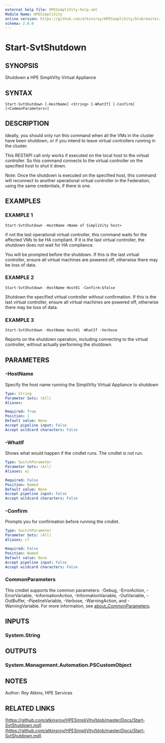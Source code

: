 ```yaml
---
external help file: HPESimpliVity-help.xml
Module Name: HPESimpliVity
online version: https://github.com/atkinsroy/HPESimpliVity/blob/master/Docs/Start-SvtShutdown.md
schema: 2.0.0
---
```


# Start-SvtShutdown

## SYNOPSIS
Shutdown a HPE SimpliVity Virtual Appliance

## SYNTAX

```
Start-SvtShutdown [-HostName] <String> [-WhatIf] [-Confirm] [<CommonParameters>]
```

## DESCRIPTION
Ideally, you should only run this command when all the VMs in the cluster
have been shutdown, or if you intend to leave virtual controllers running in the cluster.

This RESTAPI call only works if executed on the local host to the virtual controller.
So this command
connects to the virtual controller on the specified host to shut it down.

Note: Once the shutdown is executed on the specified host, this command will reconnect to another
operational virtual controller in the Federation, using the same credentials, if there is one.

## EXAMPLES

### EXAMPLE 1
```
Start-SvtShutdown -HostName <Name of SimpliVity host>
```

if not the last operational virtual controller, this command waits for the affected VMs to be HA
compliant.
If it is the last virtual controller, the shutdown does not wait for HA compliance.

You will be prompted before the shutdown.
If this is the last virtual controller, ensure all virtual
machines are powered off, otherwise there may be loss of data.

### EXAMPLE 2
```
Start-SvtShutdown -HostName Host01 -Confirm:$false
```

Shutdown the specified virtual controller without confirmation.
If this is the last virtual controller,
ensure all virtual machines are powered off, otherwise there may be loss of data.

### EXAMPLE 3
```
Start-SvtShutdown -HostName Host01 -WhatIf -Verbose
```

Reports on the shutdown operation, including connecting to the virtual controller, without actually
performing the shutdown.

## PARAMETERS

### -HostName
Specify the host name running the SimpliVity Virtual Appliance to shutdown

```yaml
Type: String
Parameter Sets: (All)
Aliases:

Required: True
Position: 1
Default value: None
Accept pipeline input: False
Accept wildcard characters: False
```

### -WhatIf
Shows what would happen if the cmdlet runs.
The cmdlet is not run.

```yaml
Type: SwitchParameter
Parameter Sets: (All)
Aliases: wi

Required: False
Position: Named
Default value: None
Accept pipeline input: False
Accept wildcard characters: False
```

### -Confirm
Prompts you for confirmation before running the cmdlet.

```yaml
Type: SwitchParameter
Parameter Sets: (All)
Aliases: cf

Required: False
Position: Named
Default value: None
Accept pipeline input: False
Accept wildcard characters: False
```

### CommonParameters
This cmdlet supports the common parameters: -Debug, -ErrorAction, -ErrorVariable, -InformationAction, -InformationVariable, -OutVariable, -OutBuffer, -PipelineVariable, -Verbose, -WarningAction, and -WarningVariable. For more information, see [about_CommonParameters](http://go.microsoft.com/fwlink/?LinkID=113216).

## INPUTS

### System.String
## OUTPUTS

### System.Management.Automation.PSCustomObject
## NOTES
Author: Roy Atkins, HPE Services

## RELATED LINKS

[https://github.com/atkinsroy/HPESimpliVity/blob/master/Docs/Start-SvtShutdown.md](https://github.com/atkinsroy/HPESimpliVity/blob/master/Docs/Start-SvtShutdown.md)

